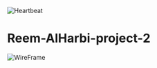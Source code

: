 ![Heartbeat](https://s3.gifyu.com/images/heartbeat-1s-200px.gif)
 # Reem-AlHarbi-project-2
![WireFrame](https://i.postimg.cc/rmhpTFCJ/Screenshot-from-2019-07-21-12-15-18.png)
